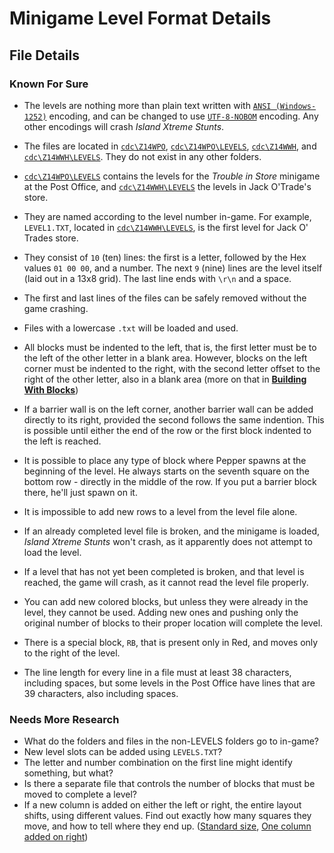 Minigame Level Format Details
=============================

File Details
------------

### Known For Sure ###

* The levels are nothing more than plain text written with [`ANSI (Windows-1252)`](http://en.wikipedia.org/wiki/Windows-1252) encoding, and can be changed to use
[`UTF-8-NOBOM`](http://en.wikipedia.org/wiki/UTF-8#Byte_order_mark) encoding. Any other encodings will crash *Island Xtreme Stunts*.

* The files are located in [`cdc\Z14WPO`](about:blank), [`cdc\Z14WPO\LEVELS`](about:blank), [`cdc\Z14WWH`](about:blank), and [`cdc\Z14WWH\LEVELS`](about:blank).
They do not exist in any other folders.

* [`cdc\Z14WPO\LEVELS`](about:blank) contains the levels for the *Trouble in Store* minigame at the Post Office, and [`cdc\Z14WWH\LEVELS`](about:blank) the levels in Jack O'Trade's store.

* They are named according to the level number in-game. For example, `LEVEL1.TXT`, located in [`cdc\Z14WWH\LEVELS`](about:blank), is the first level for Jack O' Trades store.

* They consist of `10` (ten) lines: the first is a letter, followed by the Hex values `01 00 00`, and a number.
The next `9` (nine) lines are the level itself (laid out in a 13x8 grid). The last line ends with ```\r\n``` and a space.

* The first and last lines of the files can be safely removed without the game crashing.

* Files with a lowercase `.txt` will be loaded and used.

* All blocks must be indented to the left, that is, the first letter must be to the left of the other letter in a blank area.
However, blocks on the left corner must be indented to the right, with the second letter offset to the right of the other letter, also in a blank area
(more on that in [**Building With Blocks**](Tutorial.md))

* If a barrier wall is on the left corner, another barrier wall can be added directly to its right, provided the second follows the same indention.
This is possible until either the end of the row or the first block indented to the left is reached.

* It is possible to place any type of block where Pepper spawns at the beginning of the level. He always starts on the seventh square on the
 bottom row - directly in the middle of the row. If you put a barrier block there, he'll just spawn on it.

* It is impossible to add new rows to a level from the level file alone.

* If an already completed level file is broken, and the minigame is loaded, *Island Xtreme Stunts* won't crash, as it apparently does not attempt to load the level.

* If a level that has not yet been completed is broken, and that level is reached, the game will crash, as it cannot read the level file properly.

* You can add new colored blocks, but unless they were already in the level, they cannot be used. Adding new ones and pushing only the original number of blocks
to their proper location will complete the level.

* There is a special block, `RB`, that is present only in Red, and moves only to the right of the level.

* The line length for every line in a file must at least 38 characters, including spaces, but some levels in the Post Office have lines that are 39 characters,
also including spaces.

### Needs More Research ###

* What do the folders and files in the non-LEVELS folders go to in-game?
* New level slots can be added using `LEVELS.TXT`?
* The letter and number combination on the first line might identify something, but what?
* Is there a separate file that controls the number of blocks that must be moved to complete a level?
* If a new column is added on either the left or right, the entire layout shifts, using different values. Find out exactly how many squares they move, and how
to tell where they end up. ([Standard size](http://www.brickshelf.com/gallery/le717/IXS/Minigame-Modding/Jack-O-Trades/Level-3/proof_of_concept.png),
[One column added on right](http://www.brickshelf.com/gallery/le717/IXS/Minigame-Modding/Jack-O-Trades/Level-3/one_new_column_on_right.png))
